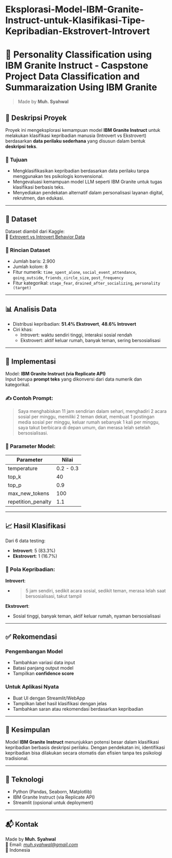 # Eksplorasi-Model-IBM-Granite-Instruct-untuk-Klasifikasi-Tipe-Kepribadian-Ekstrovert-Introvert

# 🧠 Personality Classification using IBM Granite Instruct - Caspstone Project Data Classification and Summaraization Using IBM Granite

> Made by **Muh. Syahwal**

## 📝 Deskripsi Proyek

Proyek ini mengeksplorasi kemampuan model **IBM Granite Instruct** untuk melakukan klasifikasi kepribadian manusia (Introvert vs Ekstrovert) berdasarkan **data perilaku sederhana** yang disusun dalam bentuk **deskripsi teks**.

### 🎯 Tujuan
- Mengklasifikasikan kepribadian berdasarkan data perilaku tanpa menggunakan tes psikologis konvensional.
- Mengevaluasi kemampuan model LLM seperti IBM Granite untuk tugas klasifikasi berbasis teks.
- Menyediakan pendekatan alternatif dalam personalisasi layanan digital, rekrutmen, dan edukasi.

---

## 📂 Dataset

Dataset diambil dari Kaggle:  
🔗 [Extrovert vs Introvert Behavior Data](https://www.kaggle.com/datasets/rakeshkapilavai/extrovert-vs-introvert-behavior-data/data)

### 🔢 Rincian Dataset
- Jumlah baris: 2.900
- Jumlah kolom: 8
- Fitur numerik: `time_spent_alone`, `social_event_attendance`, `going_outside`, `friends_circle_size`, `post_frequency`
- Fitur kategorikal: `stage_fear`, `drained_after_socializing`, `personality (target)`

---

## 📊 Analisis Data

- Distribusi kepribadian: **51.4% Ekstrovert**, **48.6% Introvert**
- Ciri khas:
  - Introvert: waktu sendiri tinggi, interaksi sosial rendah
  - Ekstrovert: aktif keluar rumah, banyak teman, sering bersosialisasi

---

## 🧪 Implementasi

Model: **IBM Granite Instruct (via Replicate API)**  
Input berupa **prompt teks** yang dikonversi dari data numerik dan kategorikal.

### ✍️ Contoh Prompt:
> Saya menghabiskan 11 jam sendirian dalam sehari, menghadiri 2 acara sosial per minggu, memiliki 2 teman dekat, membuat 1 postingan media sosial per minggu, keluar rumah sebanyak 1 kali per minggu, saya takut berbicara di depan umum, dan merasa lelah setelah bersosialisasi.

### 🔧 Parameter Model:
| Parameter           | Nilai     |
|---------------------|-----------|
| temperature         | 0.2 - 0.3 |
| top_k               | 40        |
| top_p               | 0.9       |
| max_new_tokens      | 100       |
| repetition_penalty  | 1.1       |

---

## 📈 Hasil Klasifikasi

Dari 6 data testing:
- **Introvert**: 5 (83.3%)
- **Ekstrovert**: 1 (16.7%)

### 🧩 Pola Kepribadian:
**Introvert**:
- >5 jam sendiri, sedikit acara sosial, sedikit teman, merasa lelah saat bersosialisasi, takut tampil

**Ekstrovert**:
- Sosial tinggi, banyak teman, aktif keluar rumah, nyaman bersosialisasi

---

## ✅ Rekomendasi

### Pengembangan Model
- Tambahkan variasi data input
- Batasi panjang output model
- Tampilkan **confidence score**

### Untuk Aplikasi Nyata
- Buat UI dengan Streamlit/WebApp
- Tampilkan label hasil klasifikasi dengan jelas
- Tambahkan saran atau rekomendasi berdasarkan kepribadian

---

## 📌 Kesimpulan

Model **IBM Granite Instruct** menunjukkan potensi besar dalam klasifikasi kepribadian berbasis deskripsi perilaku. Dengan pendekatan ini, identifikasi kepribadian bisa dilakukan secara otomatis dan efisien tanpa tes psikologi tradisional.

---

## 🚀 Teknologi

- Python (Pandas, Seaborn, Matplotlib)
- IBM Granite Instruct (via Replicate API)
- Streamlit (opsional untuk deployment)

---

## 📬 Kontak

Made by **Muh. Syahwal**  
📧 Email: *muh.syahwal@gmail.com*  
📍 Indonesia


